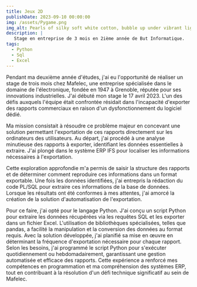 ```yaml
---
title: Jeux 2D
publishDate: 2023-09-10 00:00:00
img: /assets/Pygame.png
img_alt: Pearls of silky soft white cotton, bubble up under vibrant lighting
description: |
   Stage en entreprise de 3 mois en 2ième année de But Informatique.
tags:
  - Python
  - Sql
  - Excel
---
```


Pendant ma deuxième année d'études, j'ai eu l'opportunité de réaliser un stage de trois mois chez Mafelec, une entreprise spécialisée dans le domaine de l'électronique, fondée en 1947 à Grenoble, réputée pour ses innovations industrielles. J'ai débuté mon stage le 17 avril 2023. L'un des défis auxquels l'équipe était confrontée résidait dans l'incapacité d'exporter des rapports commerciaux en raison d'un dysfonctionnement du logiciel dédié.

Ma mission consistait à résoudre ce problème majeur en concevant une solution permettant l'exportation de ces rapports directement sur les ordinateurs des utilisateurs. Au départ, j'ai procédé à une analyse minutieuse des rapports à exporter, identifiant les données essentielles à extraire. J'ai plongé dans le système ERP IFS pour localiser les informations nécessaires à l'exportation.

Cette exploration approfondie m'a permis de saisir la structure des rapports et de déterminer comment reproduire ces informations dans un format exportable. Une fois les données identifiées, j'ai entrepris la rédaction du code PL/SQL pour extraire ces informations de la base de données. Lorsque les résultats ont été conformes à mes attentes, j'ai amorcé la création de la solution d'automatisation de l'exportation.

Pour ce faire, j'ai opté pour le langage Python. J'ai conçu un script Python pour extraire les données récupérées via les requêtes SQL et les exporter dans un fichier Excel. L'utilisation de bibliothèques spécialisées, telles que pandas, a facilité la manipulation et la conversion des données au format requis. Avec la solution développée, j'ai planifié sa mise en œuvre en déterminant la fréquence d'exportation nécessaire pour chaque rapport. Selon les besoins, j'ai programmé le script Python pour s'exécuter quotidiennement ou hebdomadairement, garantissant une gestion automatisée et efficace des rapports. Cette expérience a renforcé mes compétences en programmation et ma compréhension des systèmes ERP, tout en contribuant à la résolution d'un défi technique significatif au sein de Mafelec.